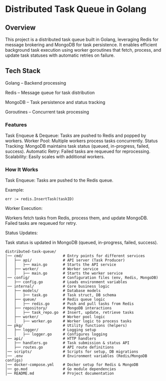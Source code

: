 # Distributed Task Queue in Golang

## Overview

This project is a distributed task queue built in Golang, leveraging Redis for message brokering and MongoDB for task persistence. It enables efficient background task execution using worker goroutines that fetch, process, and update task statuses with automatic retries on failure.

## Tech Stack

Golang – Backend processing

Redis – Message queue for task distribution

MongoDB – Task persistence and status tracking

Goroutines – Concurrent task processing

### Features

Task Enqueue & Dequeue: Tasks are pushed to Redis and popped by workers.
Worker Pool: Multiple workers process tasks concurrently.
Status Tracking: MongoDB maintains task status (queued, in-progress, failed, success).
Automatic Retry: Failed tasks are requeued for reprocessing.
Scalability: Easily scales with additional workers.

### How It Works

Task Enqueue:
Tasks are pushed to the Redis queue.

Example:
```
err := redis.InsertTask(taskID)
```

Worker Execution:

Workers fetch tasks from Redis, process them, and update MongoDB.
Failed tasks are requeued for retry.

Status Updates:

Task status is updated in MongoDB (queued, in-progress, failed, success).

```
distributed-task-queue/
│── cmd/                  # Entry points for different services
│   ├── api/              # API server (Task Producer)
│   │   ├── main.go       # Starts the API service
│   ├── worker/           # Worker service
│   │   ├── main.go       # Starts the worker service
│── config/               # Configuration files (env, Redis, MongoDB)
│   ├── config.go         # Loads environment variables
│── internal/             # Core business logic
│   ├── models/           # Database models
│   │   ├── task.go       # Task struct, DB schema
│   ├── queue/            # Redis queue logic
│   │   ├── redis.go      # Push and pull tasks from Redis
│   ├── repository/       # MongoDB interactions
│   │   ├── task_repo.go  # Insert, update, retrieve tasks
│   ├── worker/           # Worker pool logic
│   │   ├── worker.go     # Worker logic to process tasks
│── pkg/                  # Utility functions (helpers)
│   ├── logger/           # Logging setup
│   │   ├── logger.go     # Configures logging
│── api/                  # HTTP handlers
│   ├── handlers.go       # Task submission & status API
│   ├── routes.go         # API route definitions
│── scripts/              # Scripts for setup, DB migrations
│── .env                  # Environment variables (Redis/MongoDB configs)
│── docker-compose.yml    # Docker setup for Redis & MongoDB
│── go.mod                # Go module dependencies
│── README.md             # Project documentation
```

